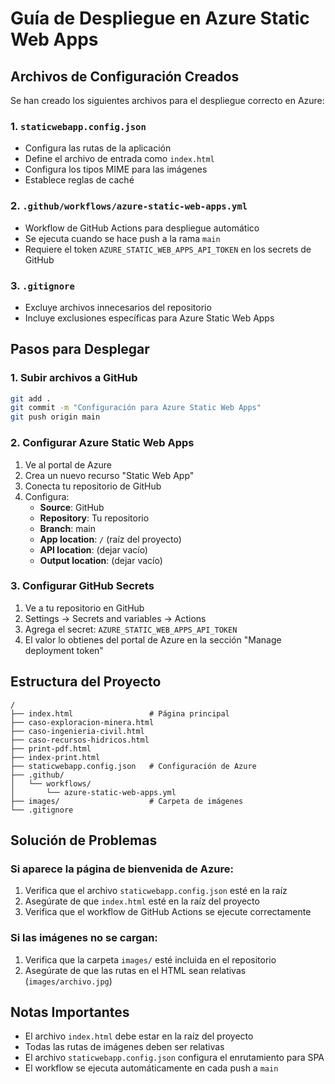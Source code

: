 # Guía de Despliegue en Azure Static Web Apps

## Archivos de Configuración Creados

Se han creado los siguientes archivos para el despliegue correcto en Azure:

### 1. `staticwebapp.config.json`
- Configura las rutas de la aplicación
- Define el archivo de entrada como `index.html`
- Configura los tipos MIME para las imágenes
- Establece reglas de caché

### 2. `.github/workflows/azure-static-web-apps.yml`
- Workflow de GitHub Actions para despliegue automático
- Se ejecuta cuando se hace push a la rama `main`
- Requiere el token `AZURE_STATIC_WEB_APPS_API_TOKEN` en los secrets de GitHub

### 3. `.gitignore`
- Excluye archivos innecesarios del repositorio
- Incluye exclusiones específicas para Azure Static Web Apps

## Pasos para Desplegar

### 1. Subir archivos a GitHub
```bash
git add .
git commit -m "Configuración para Azure Static Web Apps"
git push origin main
```

### 2. Configurar Azure Static Web Apps
1. Ve al portal de Azure
2. Crea un nuevo recurso "Static Web App"
3. Conecta tu repositorio de GitHub
4. Configura:
   - **Source**: GitHub
   - **Repository**: Tu repositorio
   - **Branch**: main
   - **App location**: `/` (raíz del proyecto)
   - **API location**: (dejar vacío)
   - **Output location**: (dejar vacío)

### 3. Configurar GitHub Secrets
1. Ve a tu repositorio en GitHub
2. Settings → Secrets and variables → Actions
3. Agrega el secret: `AZURE_STATIC_WEB_APPS_API_TOKEN`
4. El valor lo obtienes del portal de Azure en la sección "Manage deployment token"

## Estructura del Proyecto

```
/
├── index.html                 # Página principal
├── caso-exploracion-minera.html
├── caso-ingenieria-civil.html
├── caso-recursos-hidricos.html
├── print-pdf.html
├── index-print.html
├── staticwebapp.config.json   # Configuración de Azure
├── .github/
│   └── workflows/
│       └── azure-static-web-apps.yml
├── images/                    # Carpeta de imágenes
└── .gitignore
```

## Solución de Problemas

### Si aparece la página de bienvenida de Azure:
1. Verifica que el archivo `staticwebapp.config.json` esté en la raíz
2. Asegúrate de que `index.html` esté en la raíz del proyecto
3. Verifica que el workflow de GitHub Actions se ejecute correctamente

### Si las imágenes no se cargan:
1. Verifica que la carpeta `images/` esté incluida en el repositorio
2. Asegúrate de que las rutas en el HTML sean relativas (`images/archivo.jpg`)

## Notas Importantes

- El archivo `index.html` debe estar en la raíz del proyecto
- Todas las rutas de imágenes deben ser relativas
- El archivo `staticwebapp.config.json` configura el enrutamiento para SPA
- El workflow se ejecuta automáticamente en cada push a `main`
